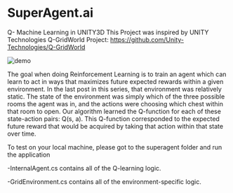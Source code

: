 # SuperAgent.ai
Q- Machine Learning in UNITY3D
This Project was inspired by UNITY Technologies Q-GridWorld Project:
https://github.com/Unity-Technologies/Q-GridWorld

![demo](https://github.com/TebogoNakampe/SuperAgent.ai/issues/1)

The goal when doing Reinforcement Learning is to train an agent which can learn to act in ways that maximizes future expected rewards within a given environment. In the last post in this series, that environment was relatively static. The state of the environment was simply which of the three possible rooms the agent was in, and the actions were choosing which chest within that room to open. Our algorithm learned the Q-function for each of these state-action pairs: Q(s, a). This Q-function corresponded to the expected future reward that would be acquired by taking that action within that state over time. 

To test on your local machine, please got to the superagent folder and run the application

 -InternalAgent.cs contains all of the Q-learning logic.
 
 -GridEnvironment.cs contains all of the environment-specific logic.


